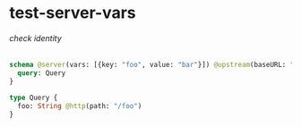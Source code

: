 # test-server-vars

###### check identity

```graphql @server
schema @server(vars: [{key: "foo", value: "bar"}]) @upstream(baseURL: "http://jsonplacheholder.typicode.com") {
  query: Query
}

type Query {
  foo: String @http(path: "/foo")
}
```
